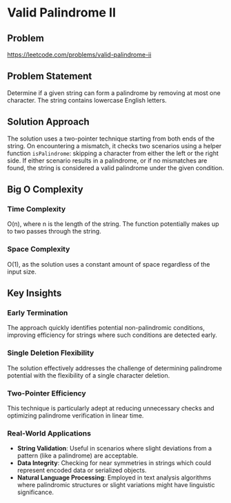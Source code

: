 # Valid Palindrome II

## Problem
https://leetcode.com/problems/valid-palindrome-ii

## Problem Statement
Determine if a given string can form a palindrome by removing at most one character. The string contains lowercase English letters.

## Solution Approach
The solution uses a two-pointer technique starting from both ends of the string. On encountering a mismatch, it checks two scenarios using a helper function `isPalindrome`: skipping a character from either the left or the right side. If either scenario results in a palindrome, or if no mismatches are found, the string is considered a valid palindrome under the given condition.

## Big O Complexity

### Time Complexity 
O(n), where n is the length of the string. The function potentially makes up to two passes through the string.
### Space Complexity
O(1), as the solution uses a constant amount of space regardless of the input size.

## Key Insights
### Early Termination 
The approach quickly identifies potential non-palindromic conditions, improving efficiency for strings where such conditions are detected early.
### Single Deletion Flexibility
The solution effectively addresses the challenge of determining palindrome potential with the flexibility of a single character deletion.
### Two-Pointer Efficiency
This technique is particularly adept at reducing unnecessary checks and optimizing palindrome verification in linear time.

### Real-World Applications
- **String Validation**: Useful in scenarios where slight deviations from a pattern (like a palindrome) are acceptable.
- **Data Integrity**: Checking for near symmetries in strings which could represent encoded data or serialized objects.
- **Natural Language Processing**: Employed in text analysis algorithms where palindromic structures or slight variations might have linguistic significance.
